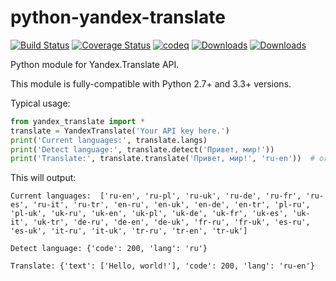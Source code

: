 python-yandex-translate
=======================

[![Build Status](https://travis-ci.org/valmet/python-yandex-translate.png?branch=master)](https://travis-ci.org/valmet/python-yandex-translate) [![Coverage Status](https://coveralls.io/repos/valmet/python-yandex-translate/badge.png?branch=master)](https://coveralls.io/r/valmet/python-yandex-translate) [![codeq](https://codeq.io/github/valmet/python-yandex-translate/badges/master.png)](https://codeq.io/github/valmet/python-yandex-translate/branches/master) [![Downloads](https://pypip.in/d/yandex.translate/badge.png)](https://crate.io/package/yandex.translate) [![Downloads](https://pypip.in/v/yandex.translate/badge.png)](https://crate.io/package/yandex.translate)

Python module for Yandex.Translate API.

This module is fully-compatible with Python 2.7+ and 3.3+ versions.

Typical usage:

```python
from yandex_translate import *
translate = YandexTranslate('Your API key here.')
print('Current languages:', translate.langs)
print('Detect language:', translate.detect('Привет, мир!'))
print('Translate:', translate.translate('Привет, мир!', 'ru-en'))  # or just 'en'
```

This will output:

```
Current languages:  ['ru-en', 'ru-pl', 'ru-uk', 'ru-de', 'ru-fr', 'ru-es', 'ru-it', 'ru-tr', 'en-ru', 'en-uk', 'en-de', 'en-tr', 'pl-ru', 'pl-uk', 'uk-ru', 'uk-en', 'uk-pl', 'uk-de', 'uk-fr', 'uk-es', 'uk-it', 'uk-tr', 'de-ru', 'de-en', 'de-uk', 'fr-ru', 'fr-uk', 'es-ru', 'es-uk', 'it-ru', 'it-uk', 'tr-ru', 'tr-en', 'tr-uk']

Detect language: {'code': 200, 'lang': 'ru'}

Translate: {'text': ['Hello, world!'], 'code': 200, 'lang': 'ru-en'}
```
